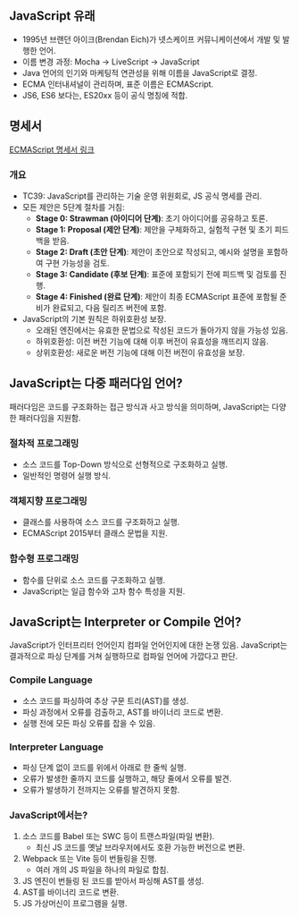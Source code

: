 ## JavaScript 유래
- 1995년 브랜던 아이크(Brendan Eich)가 넷스케이프 커뮤니케이션에서 개발 및 발행한 언어.
- 이름 변경 과정: Mocha -> LiveScript -> JavaScript
- Java 언어의 인기와 마케팅적 연관성을 위해 이름을 JavaScript로 결정.
- ECMA 인터내셔널이 관리하며, 표준 이름은 ECMAScript.
- JS6, ES6 보다는, ES20xx 등이 공식 명칭에 적합.

## 명세서
[ECMAScript 명세서 링크](https://262.ecma-international.org/)

### 개요
- TC39: JavaScript를 관리하는 기술 운영 위원회로, JS 공식 명세를 관리.
- 모든 제안은 5단계 절차를 거침:
    - **Stage 0: Strawman (아이디어 단계)**: 초기 아이디어를 공유하고 토론.
    - **Stage 1: Proposal (제안 단계)**: 제안을 구체화하고, 실험적 구현 및 초기 피드백을 받음.
    - **Stage 2: Draft (초안 단계)**: 제안이 초안으로 작성되고, 예시와 설명을 포함하여 구현 가능성을 검토.
    - **Stage 3: Candidate (후보 단계)**: 표준에 포함되기 전에 피드백 및 검토를 진행.
    - **Stage 4: Finished (완료 단계)**: 제안이 최종 ECMAScript 표준에 포함될 준비가 완료되고, 다음 릴리즈 버전에 포함.
- JavaScript의 기본 원칙은 하위호환성 보장.
    - 오래된 엔진에서는 유효한 문법으로 작성된 코드가 돌아가지 않을 가능성 있음.
    - 하위호환성: 이전 버전 기능에 대해 이후 버전이 유효성을 깨뜨리지 않음.
    - 상위호환성: 새로운 버전 기능에 대해 이전 버전이 유효성을 보장.

## JavaScript는 다중 패러다임 언어?
패러다임은 코드를 구조화하는 접근 방식과 사고 방식을 의미하며, JavaScript는 다양한 패러다임을 지원함.

### 절차적 프로그래밍
- 소스 코드를 Top-Down 방식으로 선형적으로 구조화하고 실행.
- 일반적인 명령어 실행 방식.

### 객체지향 프로그래밍
- 클래스를 사용하여 소스 코드를 구조화하고 실행.
- ECMAScript 2015부터 클래스 문법을 지원.

### 함수형 프로그래밍
- 함수를 단위로 소스 코드를 구조화하고 실행.
- JavaScript는 일급 함수와 고차 함수 특성을 지원.

## JavaScript는 Interpreter or Compile 언어?
JavaScript가 인터프리터 언어인지 컴파일 언어인지에 대한 논쟁 있음.
JavaScript는 결과적으로 파싱 단계를 거쳐 실행하므로 컴파일 언어에 가깝다고 판단.
### Compile Language
- 소스 코드를 파싱하여 추상 구문 트리(AST)를 생성.
- 파싱 과정에서 오류를 검출하고, AST를 바이너리 코드로 변환.
- 실행 전에 모든 파싱 오류를 잡을 수 있음.

### Interpreter Language
- 파싱 단계 없이 코드를 위에서 아래로 한 줄씩 실행.
- 오류가 발생한 줄까지 코드를 실행하고, 해당 줄에서 오류를 발견.
- 오류가 발생하기 전까지는 오류를 발견하지 못함.

### JavaScript에서는?
1. 소스 코드를 Babel 또는 SWC 등이 트랜스파일(파일 변환).
    - 최신 JS 코드를 옛날 브라우저에서도 호환 가능한 버전으로 변환.
2. Webpack 또는 Vite 등이 번들링을 진행.
    - 여러 개의 JS 파일을 하나의 파일로 합침.
3. JS 엔진이 번들링 된 코드를 받아서 파싱해 AST를 생성.
4. AST를 바이너리 코드로 변환.
5. JS 가상머신이 프로그램을 실행.